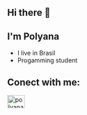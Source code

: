 ## Hi there 👋
## I'm Polyana

- I live in Brasil
- Progamming student

## Conect with me:
<a href = "www.linkedin.com/in/polyana-sanhudo-dos-santos-4a0936320" >
<img aling ="center" alt= "polyana-linkedin" height= "30" width = "40" href="https://cdn.jsdelivr.net/gh/devicons/devicon@latest/devicon.min.css" />
    
</a>

<!--
**Polyana-4ana/Polyana-4ana** is a ✨ _special_ ✨ repository because its `README.md` (this file) appears on your GitHub profile.

Here are some ideas to get you started:

- 🔭 I’m currently working on ...
- 🌱 I’m currently learning ...
- 👯 I’m looking to collaborate on ...
- 🤔 I’m looking for help with ...
- 💬 Ask me about ...
- 📫 How to reach me: ...
- 😄 Pronouns: ...
- ⚡ Fun fact: ...
-->
